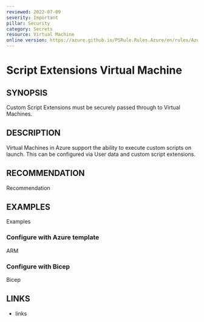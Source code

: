 ```yaml
---
reviewed: 2022-07-09
severity: Important
pillar: Security
category: Secrets
resource: Virtual Machine
online version: https://azure.github.io/PSRule.Rules.Azure/en/rules/Azure.VM.ScriptExtensions/
---
```


# Script Extensions Virtual Machine

## SYNOPSIS

Custom Script Extensions must be securely passed through to Virtual Machines.

## DESCRIPTION

Virtual Machines in Azure support the ability to execute custom scripts
on launch. This can be configured via User data and custom script extensions.

## RECOMMENDATION

Recommendation
## EXAMPLES

Examples

### Configure with Azure template

ARM

### Configure with Bicep

Bicep

## LINKS

- links

